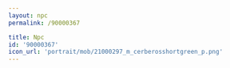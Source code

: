 ```yaml
---
layout: npc
permalink: /90000367

title: Npc
id: '90000367'
icon_url: 'portrait/mob/21000297_m_cerberosshortgreen_p.png'
---
```

